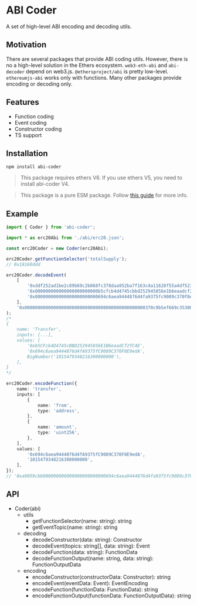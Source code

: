# ABI Coder

A set of high-level ABI encoding and decoding utils.

## Motivation

There are several packages that provide ABI coding utils. However, there is no a high-level solution in the Ethers ecosystem. `web3-eth-abi` and `abi-decoder` depend on web3.js. `@ethersproject/abi` is pretty low-level. `ethereumjs-abi` works only with functions. Many other packages provide encoding or decoding only.

## Features

* Function coding
* Event coding
* Constructor coding
* TS support

## Installation

`npm install abi-coder`

> This package requires ethers V6. If you use ethers V5, you need to install abi-coder V4.

> This package is a pure ESM package. Follow [this guide](https://gist.github.com/sindresorhus/a39789f98801d908bbc7ff3ecc99d99c) for more info.

## Example

```ts
import { Coder } from 'abi-coder';

import * as erc20Abi from './abi/erc20.json';

const erc20Coder = new Coder(erc20Abi);

erc20Coder.getFunctionSelector('totalSupply');
// 0x18160ddd

erc20Coder.decodeEvent(
	[
		'0xddf252ad1be2c89b69c2b068fc378daa952ba7f163c4a11628f55a4df523b3ef',
		'0x000000000000000000000000b5cfcb4d4745cbbd252945856e1b6eaadcf2fc4e',
		'0x000000000000000000000000694c6aea9444876d4fa9375fc9089c370f8e9eda',
	],
	'0x0000000000000000000000000000000000000000000000370c9b5ef669c35300',
);
/*
{
	name: 'Transfer',
	inputs: [...],
	values: [
		'0xb5CFcb4D4745cBBD252945856E1B6eaadCf2fC4E',
		'0x694c6aea9444876d4fA9375fC9089C370F8E9edA',
		BigNumber('1015479348216300000000'),
	],
}
*/

erc20Coder.encodeFunction({
	name: 'transfer',
	inputs: [
		{
			name: 'from',
			type: 'address',
		},
		{
			name: 'amount',
			type: 'uint256',
		},
	],
	values: [
		'0x694c6aea9444876d4fA9375fC9089C370F8E9edA',
		'1015479348216300000000',
	],
});
// '0xa9059cbb000000000000000000000000694c6aea9444876d4fa9375fc9089c370f8e9eda0000000000000000000000000000000000000000000000370c9b5ef669c35300'
```

## API

* Coder(abi)
	* utils
		* getFunctionSelector(name: string): string
		* getEventTopic(name: string): string
	* decoding
		* decodeConstructor(data: string): Constructor
		* decodeEvent(topics: string[], data: string): Event
		* decodeFunction(data: string): FunctionData
		* decodeFunctionOutput(name: string, data: string): FunctionOutputData
	* encoding
		* encodeConstructor(constructorData: Constructor): string
		* encodeEvent(eventData: Event): EventEncoding
		* encodeFunction(functionData: FunctionData): string
		* encodeFunctionOutput(functionData: FunctionOutputData): string
